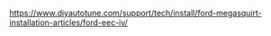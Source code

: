 https://www.diyautotune.com/support/tech/install/ford-megasquirt-installation-articles/ford-eec-iv/

